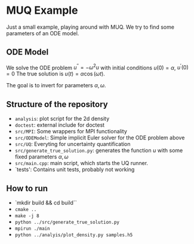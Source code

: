 # MUQ Example #

Just a small example, playing around with MUQ. We try to find some parameters of an ODE model.

## ODE Model ##
We solve the ODE problem $u^{\prime\prime} = - \omega^2 u$ with initial conditions $u(0) = \alpha$, $u^\prime(0) = 0$
The true solution is $u(t) = \alpha \cos(\omega t)$.

The goal is to invert for parameters $\alpha, \omega$.

## Structure of the repository ##
* `analysis`: plot script for the 2d density
* `doctest`: external include for doctest
* `src/MPI`: Some wrappers for MPI functionality
* `src/ODEModel`: Simple implicit Euler solver for the ODE problem above
* `src/UQ`: Everyting for uncertainty quantification
* `src/generate_true_solution.py`: generates the function $u$ with some fixed parameters $\alpha, \omega$
* `src/main.cpp`: main script, which starts the UQ runner.
* `tests': Contains unit tests, probably not working

## How to run ##
* `mkdir build && cd build``
* `cmake ..` 
* `make -j 8`
* `python ../src/generate_true_solution.py`
* `mpirun ./main`
* `python ../analyis/plot_density.py samples.h5`

